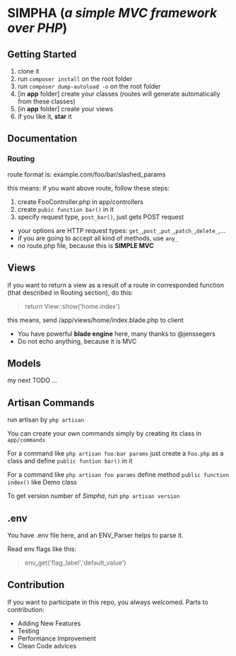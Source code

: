 # SIMPHA (*a simple MVC framework over PHP*)

## Getting Started
1. clone it
2. run `composer install` on the root folder
3. run `composer dump-autoload -o` on the root folder
4. [in **app** folder] create your classes (routes will generate automatically from these classes)
5. [in **app** folder] create your views
6. if you like it, **star** it

## Documentation
### Routing
route format is: example.com/foo/bar/slashed_params

this means: if you want above route, follow these steps:
1. create FooController.php in app/controllers
2. create `pubic function bar()` in it
3. specify request type, `post_bar()`, just gets POST request
* your options are HTTP request types: `get_`,`post_`,`put_`,`patch_`,`delete_`,...
* if you are going to accept all kind of methods, use `any_`
* no route.php file, because this is **SIMPLE MVC**

## Views
if you want to return a view as a result of a route in corresponded function (that described in Routing section), do this:
> return View::show('home.index')

this means, send <root>/app/views/home/index.blade.php to client
* You have powerful **blade engine** here, many thanks to @jenssegers
* Do not echo anything, because it is MVC

## Models
my next TODO ...

## Artisan Commands
run artisan by `php artisan`

You can create your own commands simply by creating its class in `app/commands`

For a command like `php artisan foo:bar params` just create a `Foo.php` as a class and define `public funtion bar()` in it

For a command like `php artisan foo params` define method `public function index()` like Demo class

To get version number of *Simpha*, run `php artisan version`

## .env
You have .env file here, and an ENV_Parser helps to parse it.

Read env flags like this:
> env_get('flag_label','default_value')

## Contribution
If you want to participate in this repo, you always welcomed.
Parts to contribution:
* Adding New Features
* Testing
* Performance Improvement
* Clean Code advices
